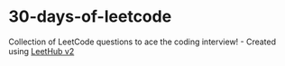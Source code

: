 # 30-days-of-leetcode
Collection of LeetCode questions to ace the coding interview! - Created using [LeetHub v2](https://github.com/arunbhardwaj/LeetHub-2.0)
